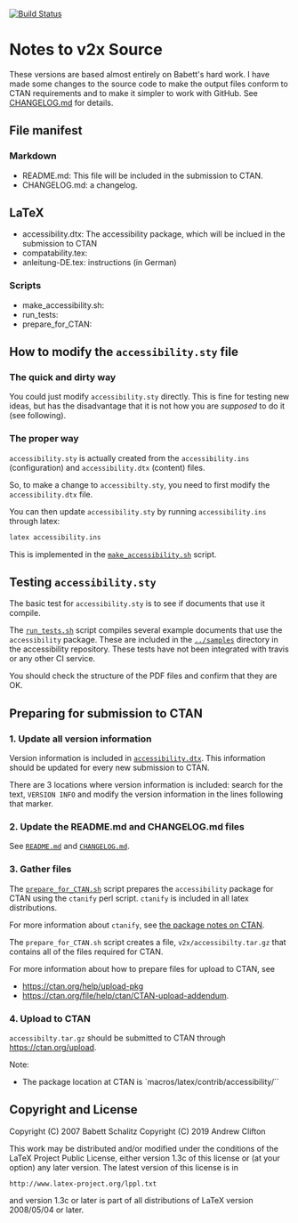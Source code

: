 [![Build Status](https://travis-ci.org/AndyClifton/accessibility.svg?branch=master)](https://travis-ci.org/AndyClifton/accessibility)

# Notes to v2x Source
These versions are based almost entirely on Babett's hard work. I have made
some changes to the source code to make the output files conform to CTAN
requirements and to make it simpler to work with GitHub. See [CHANGELOG.md](v2x/CHANGELOG.md) for details.

## File manifest

### Markdown
- README.md: This file will be included in the submission to CTAN.
- CHANGELOG.md: a changelog.

## LaTeX
- accessibility.dtx: The accessibility package, which will be inclued in the submission to CTAN
- compatability.tex:
- anleitung-DE.tex: instructions (in German)

### Scripts
- make_accessibility.sh:
- run_tests:
- prepare_for_CTAN:

## How to modify the `accessibility.sty` file
### The quick and dirty way
You could just modify `accessibility.sty` directly. This is fine for testing new ideas, but has the disadvantage that it is not how you are _supposed_ to do it (see following).

### The proper way
`accessibility.sty` is actually created from the `accessibility.ins` (configuration) and `accessibility.dtx` (content) files.

So, to make a change to `accessibilty.sty`, you need to first modify the `accessibility.dtx` file.

You can then update `accessibility.sty` by running `accessibility.ins` through latex:

```bash
latex accessibility.ins
```

This is implemented in the [`make_accessibility.sh`](make_accessibility.sh) script.

## Testing `accessibility.sty`
The basic test for `accessibility.sty` is to see if documents that use it compile.

The [`run_tests.sh`](run_tests.sh) script compiles several example documents that use the `accessibility` package. These are included in the [`../samples`](../samples) directory in the accessibility repository. These tests have not been integrated with travis or any other CI service.

You should check the structure of the PDF files and confirm that they are OK.

## Preparing for submission to CTAN
### 1. Update all version information
Version information is included in [`accessibility.dtx`](v2x/accessibility.dtx). This information should be updated for every new submission to CTAN.

There are 3 locations where version information is included: search for the text, `VERSION INFO` and modify the version information in the lines following that marker.

### 2. Update the README.md and CHANGELOG.md files
See [`README.md`](README.md) and [`CHANGELOG.md`](v2x/CHANGELOG.md).

### 3. Gather files
The [`prepare_for_CTAN.sh`](prepare_for_CTAN.sh) script prepares the `accessibility` package for CTAN using the `ctanify` perl script. `ctanify` is included in all latex distributions.

For more information about `ctanify`, see [the package notes on CTAN](http://ftp.fau.de/ctan/support/ctanify/ctanify.pdf).

The `prepare_for_CTAN.sh` script creates a file, `v2x/accessibilty.tar.gz` that contains all of the files required for CTAN.

For more information about how to prepare files for upload to CTAN, see
- https://ctan.org/help/upload-pkg
- https://ctan.org/file/help/ctan/CTAN-upload-addendum.

### 4. Upload to CTAN
`accessibilty.tar.gz` should be submitted to CTAN through https://ctan.org/upload.

Note:
- The package location at CTAN is `macros/latex/contrib/accessibility/``

## Copyright and License

Copyright (C) 2007 Babett Schalitz
Copyright (C) 2019 Andrew Clifton

This work may be distributed and/or modified under the conditions of
the LaTeX Project Public License, either version 1.3c of this license
or (at your option) any later version.  The latest version of this
license is in

    http://www.latex-project.org/lppl.txt

and version 1.3c or later is part of all distributions of LaTeX version
2008/05/04 or later.
